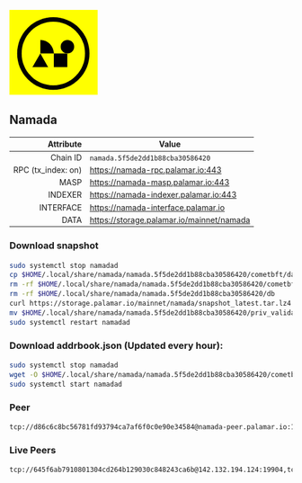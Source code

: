 ![Logo](https://raw.githubusercontent.com/Pa1amar/mainnets/refs/heads/main/namada/logo.png)
## Namada
| Attribute | Value |
|----------:|-------|
| Chain ID         | `namada.5f5de2dd1b88cba30586420` |
| RPC (tx_index: on)  | https://namada-rpc.palamar.io:443 |
| MASP  | https://namada-masp.palamar.io:443 |
| INDEXER | https://namada-indexer.palamar.io:443 |
| INTERFACE | https://namada-interface.palamar.io |
| DATA | https://storage.palamar.io/mainnet/namada |

### Download snapshot
```bash
sudo systemctl stop namadad
cp $HOME/.local/share/namada/namada.5f5de2dd1b88cba30586420/cometbft/data/priv_validator_state.json $HOME/.local/share/namada/namada.5f5de2dd1b88cba30586420/priv_validator_state.json.backup
rm -rf $HOME/.local/share/namada/namada.5f5de2dd1b88cba30586420/cometbft/data
rm -rf $HOME/.local/share/namada/namada.5f5de2dd1b88cba30586420/db
curl https://storage.palamar.io/mainnet/namada/snapshot_latest.tar.lz4 | lz4 -dc - | tar -xf - -C $HOME/.local/share/namada/namada.5f5de2dd1b88cba30586420/
mv $HOME/.local/share/namada/namada.5f5de2dd1b88cba30586420/priv_validator_state.json.backup $HOME/.local/share/namada/namada.5f5de2dd1b88cba30586420/cometbft/data/priv_validator_state.json
sudo systemctl restart namadad
```
### Download addrbook.json (Updated every hour):
```bash
sudo systemctl stop namadad
wget -O $HOME/.local/share/namada/namada.5f5de2dd1b88cba30586420/cometbft/config/addrbook.json https://storage.palamar.io/mainnet/namada/addrbook.json
sudo systemctl start namadad
```
### Peer
```bash
tcp://d86c6c8bc56781fd93794ca7af6f0c0e90e34584@namada-peer.palamar.io:16656
```














































































































































































































































































































































































































































































































































































































































































































































































































































































































































































































































































































































































































































































































































































































































































































































































































































































































































































































































































































































































































































































































































































































### Live Peers
```
tcp://645f6ab7910801304cd264b129030c848243ca6b@142.132.194.124:19904,tcp://219c4c2475048dbaa9e01d20ebd82b913958b4d8@72.46.84.33:16656,tcp://96f7945f9470faacce66888d798bf1f131913b6c@62.210.95.44:26656,tcp://5c479b8d9969bb901897ebed40fc197d507f007c@144.91.119.1:26656,tcp://05309c2cce2d163027a47c662066907e89cd6b99@104.251.123.123:26656,tcp://a8187523daabbc053ec992cde9975f65a085da25@46.4.29.231:5000,tcp://74184876d3b02a7d622f177779a416aa66964bdd@51.91.105.170:26656,tcp://6b469eb00f21d6ebe344c951f599e2012f70d4e9@86.97.61.154:19904,tcp://ee5626bb5cc47e6945cfe5a6313ec7912912e89a@65.108.231.113:26656,tcp://53b91a7a3929ced6d61c8ec3ca85502803a1f3e3@167.235.35.48:26656,tcp://109f29b27490ff7773fa07078a57f2a17c6436f9@158.220.81.95:26856,tcp://532abcbee988a7704bcfc16d9cbca622ca218fba@149.50.110.78:26656,tcp://0edc3530905568e7963c1c39c78061a1a1ed44af@79.127.240.32:26656,tcp://70330c5c7a865521fc1177d165aab720321b1b1f@95.141.37.15:26656,tcp://3879583b9c6b1ac29d38fefb5a14815dd79282d6@206.81.19.211:38656,tcp://478de66fe39df43a60f5850e5b99da4edd14de85@212.51.129.72:26706,tcp://c4deb6863d50bcdd9d20b02303d010090908d6d2@192.64.82.62:26656
```
